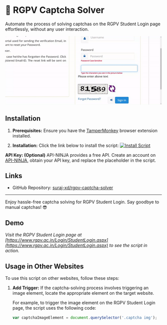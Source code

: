 # 🤖 RGPV Captcha Solver

Automate the process of solving captchas on the RGPV Student Login page effortlessly, without any user interaction.

![Alt Text](./captcha_demo.gif)

## Installation
1. **Prerequisites:** Ensure you have the [TamperMonkey](https://chrome.google.com/webstore/detail/tampermonkey/dhdgffkkebhmkfjojejmpbldmpobfkfo) browser extension installed.

2. **Installation:** Click the link below to install the script:
   <a href="https://github.com/suraj-xd/rgpv-captcha-solver/raw/main/main.user.js" target="_blank">
   <img src="https://img.shields.io/badge/Install-Script-blue.svg" alt="Install Script">
   </a>

**API Key: (Optional)** API-NINJA provides a free API. Create an account on [API-NINJA](https://api-ninjas.com/), obtain your API key, and replace the placeholder in the script.

## Links
- GitHub Repository: [suraj-xd/rgpv-captcha-solver](https://github.com/suraj-xd/rgpv-captcha-solver)

---

Enjoy hassle-free captcha solving for RGPV Student Login. Say goodbye to manual captchas! 😎

## Demo

*Visit the RGPV Student Login page at [https://www.rgpv.ac.in/Login/StudentLogin.aspx](https://www.rgpv.ac.in/Login/StudentLogin.aspx) to see the script in action.*

## Usage in Other Websites

To use this script on other websites, follow these steps:

1. **Add Trigger:** If the captcha-solving process involves triggering an image element, locate the appropriate element on the target website.

   For example, to trigger the image element on the RGPV Student Login page, the script uses the following code:
   ```javascript
   var captchaImageElement = document.querySelector('.captcha img');
